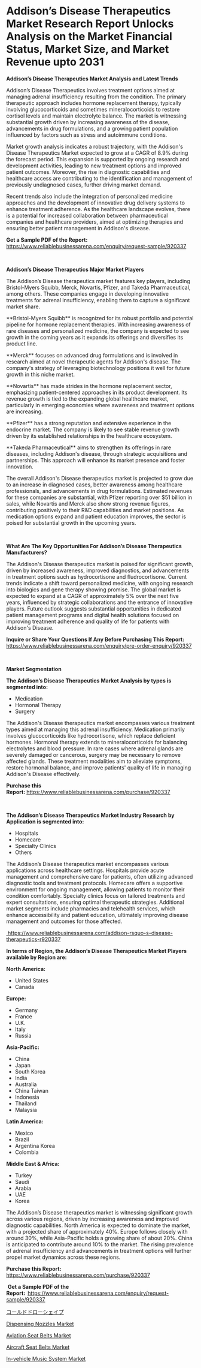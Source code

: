 <p><h1>Addison’s Disease Therapeutics Market Research Report Unlocks Analysis on the Market Financial Status, Market Size, and Market Revenue upto 2031</h1></p><p><strong>Addison’s Disease Therapeutics Market Analysis and Latest Trends</strong></p>
<p><p>Addison’s Disease Therapeutics involves treatment options aimed at managing adrenal insufficiency resulting from the condition. The primary therapeutic approach includes hormone replacement therapy, typically involving glucocorticoids and sometimes mineralocorticoids to restore cortisol levels and maintain electrolyte balance. The market is witnessing substantial growth driven by increasing awareness of the disease, advancements in drug formulations, and a growing patient population influenced by factors such as stress and autoimmune conditions.</p><p>Market growth analysis indicates a robust trajectory, with the Addison's Disease Therapeutics Market expected to grow at a CAGR of 8.9% during the forecast period. This expansion is supported by ongoing research and development activities, leading to new treatment options and improved patient outcomes. Moreover, the rise in diagnostic capabilities and healthcare access are contributing to the identification and management of previously undiagnosed cases, further driving market demand.</p><p>Recent trends also include the integration of personalized medicine approaches and the development of innovative drug delivery systems to enhance treatment adherence. As the healthcare landscape evolves, there is a potential for increased collaboration between pharmaceutical companies and healthcare providers, aimed at optimizing therapies and ensuring better patient management in Addison's disease.</p></p>
<p><strong>Get a Sample PDF of the Report:&nbsp;</strong> <a href="https://www.reliablebusinessarena.com/enquiry/request-sample/920337">https://www.reliablebusinessarena.com/enquiry/request-sample/920337</a></p>
<p>&nbsp;</p>
<p><strong>Addison’s Disease Therapeutics Major Market Players</strong></p>
<p><p>The Addison’s Disease therapeutics market features key players, including Bristol-Myers Squibb, Merck, Novartis, Pfizer, and Takeda Pharmaceutical, among others. These companies engage in developing innovative treatments for adrenal insufficiency, enabling them to capture a significant market share.</p><p>**Bristol-Myers Squibb** is recognized for its robust portfolio and potential pipeline for hormone replacement therapies. With increasing awareness of rare diseases and personalized medicine, the company is expected to see growth in the coming years as it expands its offerings and diversifies its product line.</p><p>**Merck** focuses on advanced drug formulations and is involved in research aimed at novel therapeutic agents for Addison's disease. The company's strategy of leveraging biotechnology positions it well for future growth in this niche market.</p><p>**Novartis** has made strides in the hormone replacement sector, emphasizing patient-centered approaches in its product development. Its revenue growth is tied to the expanding global healthcare market, particularly in emerging economies where awareness and treatment options are increasing.</p><p>**Pfizer** has a strong reputation and extensive experience in the endocrine market. The company is likely to see stable revenue growth driven by its established relationships in the healthcare ecosystem.</p><p>**Takeda Pharmaceutical** aims to strengthen its offerings in rare diseases, including Addison's disease, through strategic acquisitions and partnerships. This approach will enhance its market presence and foster innovation.</p><p>The overall Addison's Disease therapeutics market is projected to grow due to an increase in diagnosed cases, better awareness among healthcare professionals, and advancements in drug formulations. Estimated revenues for these companies are substantial, with Pfizer reporting over $51 billion in sales, while Novartis and Merck also show strong revenue figures, contributing positively to their R&D capabilities and market positions. As medication options expand and patient education improves, the sector is poised for substantial growth in the upcoming years.</p></p>
<p>&nbsp;</p>
<p><strong>What Are The Key Opportunities For Addison’s Disease Therapeutics Manufacturers?</strong></p>
<p><p>The Addison's Disease therapeutics market is poised for significant growth, driven by increased awareness, improved diagnostics, and advancements in treatment options such as hydrocortisone and fludrocortisone. Current trends indicate a shift toward personalized medicine, with ongoing research into biologics and gene therapy showing promise. The global market is expected to expand at a CAGR of approximately 5% over the next five years, influenced by strategic collaborations and the entrance of innovative players. Future outlook suggests substantial opportunities in dedicated patient management programs and digital health solutions focused on improving treatment adherence and quality of life for patients with Addison's Disease.</p></p>
<p><strong>Inquire or Share Your Questions If Any Before Purchasing This Report:</strong> <a href="https://www.reliablebusinessarena.com/enquiry/pre-order-enquiry/920337">https://www.reliablebusinessarena.com/enquiry/pre-order-enquiry/920337</a></p>
<p>&nbsp;</p>
<p><strong>Market Segmentation</strong></p>
<p><strong>The Addison’s Disease Therapeutics Market Analysis by types is segmented into:</strong></p>
<p><ul><li>Medication</li><li>Hormonal Therapy</li><li>Surgery</li></ul></p>
<p><p>The Addison's Disease therapeutics market encompasses various treatment types aimed at managing this adrenal insufficiency. Medication primarily involves glucocorticoids like hydrocortisone, which replace deficient hormones. Hormonal therapy extends to mineralocorticoids for balancing electrolytes and blood pressure. In rare cases where adrenal glands are severely damaged or cancerous, surgery may be necessary to remove affected glands. These treatment modalities aim to alleviate symptoms, restore hormonal balance, and improve patients' quality of life in managing Addison's Disease effectively.</p></p>
<p><strong>Purchase this Report:&nbsp;</strong><a href="https://www.reliablebusinessarena.com/purchase/920337">https://www.reliablebusinessarena.com/purchase/920337</a></p>
<p>&nbsp;</p>
<p><strong>The Addison’s Disease Therapeutics Market Industry Research by Application is segmented into:</strong></p>
<p><ul><li>Hospitals</li><li>Homecare</li><li>Specialty Clinics</li><li>Others</li></ul></p>
<p><p>The Addison’s Disease therapeutics market encompasses various applications across healthcare settings. Hospitals provide acute management and comprehensive care for patients, often utilizing advanced diagnostic tools and treatment protocols. Homecare offers a supportive environment for ongoing management, allowing patients to monitor their condition comfortably. Specialty clinics focus on tailored treatments and expert consultations, ensuring optimal therapeutic strategies. Additional market segments include pharmacies and telehealth services, which enhance accessibility and patient education, ultimately improving disease management and outcomes for those affected.</p></p>
<p><a href="https://www.reliablebusinessarena.com/addison-rsquo-s-disease-therapeutics-r920337">&nbsp;https://www.reliablebusinessarena.com/addison-rsquo-s-disease-therapeutics-r920337</a></p>
<p><strong>In terms of Region, the Addison’s Disease Therapeutics Market Players available by Region are:</strong></p>
<p>
    <p> <strong> North America: </strong>
        <ul>
            <li>United States</li>
            <li>Canada</li>
        </ul>
        </p> 
    <p> <strong> Europe: </strong>
        <ul>
            <li>Germany</li>
            <li>France</li>
            <li>U.K.</li>
            <li>Italy</li>
            <li>Russia</li>
        </ul>
        </p> 
    <p> <strong> Asia-Pacific: </strong>
        <ul>
            <li>China</li>
            <li>Japan</li>
            <li>South Korea</li>
            <li>India</li>
            <li>Australia</li>
            <li>China Taiwan</li>
            <li>Indonesia</li>
            <li>Thailand</li>
            <li>Malaysia</li>
        </ul>
        </p> 
    <p> <strong> Latin America: </strong>
        <ul>
            <li>Mexico</li>
            <li>Brazil</li>
            <li>Argentina Korea</li>
            <li>Colombia</li>
        </ul>
        </p> 
    <p> <strong> Middle East & Africa: </strong>
        <ul>
            <li>Turkey</li>
            <li>Saudi</li>
            <li>Arabia</li>
            <li>UAE</li>
            <li>Korea</li>
        </ul>
    </p>
    </p>
<p><p>The Addison’s Disease therapeutics market is witnessing significant growth across various regions, driven by increasing awareness and improved diagnostic capabilities. North America is expected to dominate the market, with a projected share of approximately 40%. Europe follows closely with around 30%, while Asia-Pacific holds a growing share of about 20%. China is anticipated to contribute around 10% to the market. The rising prevalence of adrenal insufficiency and advancements in treatment options will further propel market dynamics across these regions.</p></p>
<p><strong>Purchase this Report: </strong><a href="https://www.reliablebusinessarena.com/purchase/920337">https://www.reliablebusinessarena.com/purchase/920337</a></p>
<p>&nbsp;<strong>Get a Sample PDF of the Report:&nbsp;&nbsp;</strong><a href="https://www.reliablebusinessarena.com/enquiry/request-sample/920337">https://www.reliablebusinessarena.com/enquiry/request-sample/920337</a></p>
<p><strong></strong></p>
<p><p><a href="https://medium.com/@camron674/%E3%82%B3%E3%83%BC%E3%83%AB%E3%83%89%E3%83%89%E3%83%AD%E3%83%BC%E3%83%AF%E3%83%BC%E5%BD%A2%E7%8A%B6%E5%B8%82%E5%A0%B4%E3%81%AE%E6%A6%82%E8%A6%81-2024%E5%B9%B4%E3%81%8B%E3%82%892031%E5%B9%B4%E3%81%BE%E3%81%A7%E3%81%AE%E4%B8%96%E7%95%8C%E5%B8%82%E5%A0%B4%E3%81%AE%E5%8B%95%E5%90%91%E3%81%A8%E5%B0%86%E6%9D%A5%E3%81%AE%E5%B1%95%E6%9C%9B-0e968e32fa60">コールドドローシェイプ</a></p><p><a href="https://www.linkedin.com/pulse/dispensing-nozzles-market-segmentation-geographical-regions-forcast-der5c?trackingId=v51zOOtHTuKDfOb12RLl2g%3D%3D">Dispensing Nozzles Market</a></p><p><a href="https://medium.com/@cathymaggio_46644/the-aviation-seat-belts-market-prioritizes-cost-control-and-efficiency-enhancement-99aee2c46a22">Aviation Seat Belts Market</a></p><p><a href="https://medium.com/@cathymaggio_46644/aircraft-seat-belts-market-global-market-insights-and-sales-trends-2024-to-2031-b6148028efce">Aircraft Seat Belts Market</a></p><p><a href="https://issuu.com/reportprime-2/docs/in-vehicle-music-system-market-size_de395373b10321">In-vehicle Music System Market</a></p></p>